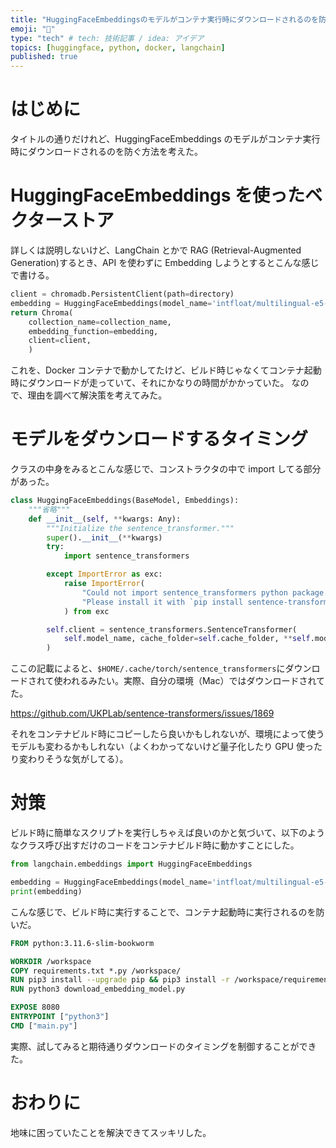 ```yaml
---
title: "HuggingFaceEmbeddingsのモデルがコンテナ実行時にダウンロードされるのを防ぐ"
emoji: "🤗"
type: "tech" # tech: 技術記事 / idea: アイデア
topics: [huggingface, python, docker, langchain]
published: true
---
```


# はじめに

タイトルの通りだけれど、HuggingFaceEmbeddings のモデルがコンテナ実行時にダウンロードされるのを防ぐ方法を考えた。

# HuggingFaceEmbeddings を使ったベクターストア

詳しくは説明しないけど、LangChain とかで RAG (Retrieval-Augmented Generation)するとき、API を使わずに Embedding しようとするとこんな感じで書ける。

```python
client = chromadb.PersistentClient(path=directory)
embedding = HuggingFaceEmbeddings(model_name='intfloat/multilingual-e5-large')
return Chroma(
    collection_name=collection_name,
    embedding_function=embedding,
    client=client,
    )
```

これを、Docker コンテナで動かしてたけど、ビルド時じゃなくてコンテナ起動時にダウンロードが走っていて、それにかなりの時間がかかっていた。
なので、理由を調べて解決策を考えてみた。

# モデルをダウンロードするタイミング

クラスの中身をみるとこんな感じで、コンストラクタの中で import してる部分があった。

```python
class HuggingFaceEmbeddings(BaseModel, Embeddings):
    """省略"""
    def __init__(self, **kwargs: Any):
        """Initialize the sentence_transformer."""
        super().__init__(**kwargs)
        try:
            import sentence_transformers

        except ImportError as exc:
            raise ImportError(
                "Could not import sentence_transformers python package. "
                "Please install it with `pip install sentence-transformers`."
            ) from exc

        self.client = sentence_transformers.SentenceTransformer(
            self.model_name, cache_folder=self.cache_folder, **self.model_kwargs
        )
```

ここの記載によると、`$HOME/.cache/torch/sentence_transformers`にダウンロードされて使われるみたい。実際、自分の環境（Mac）ではダウンロードされてた。

https://github.com/UKPLab/sentence-transformers/issues/1869

それをコンテナビルド時にコピーしたら良いかもしれないが、環境によって使うモデルも変わるかもしれない（よくわかってないけど量子化したり GPU 使ったり変わりそうな気がしてる）。

# 対策

ビルド時に簡単なスクリプトを実行しちゃえば良いのかと気づいて、以下のようなクラス呼び出すだけのコードをコンテナビルド時に動かすことにした。

```python:download_embedding_model.py
from langchain.embeddings import HuggingFaceEmbeddings

embedding = HuggingFaceEmbeddings(model_name='intfloat/multilingual-e5-large')
print(embedding)
```

こんな感じで、ビルド時に実行することで、コンテナ起動時に実行されるのを防いだ。

```Dockerfile
FROM python:3.11.6-slim-bookworm

WORKDIR /workspace
COPY requirements.txt *.py /workspace/
RUN pip3 install --upgrade pip && pip3 install -r /workspace/requirements.txt
RUN python3 download_embedding_model.py

EXPOSE 8080
ENTRYPOINT ["python3"]
CMD ["main.py"]
```

実際、試してみると期待通りダウンロードのタイミングを制御することができた。

# おわりに

地味に困っていたことを解決できてスッキリした。
